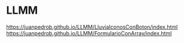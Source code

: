 # LLMM

https://juanpedrob.github.io/LLMM/LluviaIconosConBoton/index.html
https://juanpedrob.github.io/LLMM/FormularioConArray/index.html
